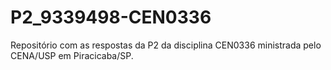 # P2_9339498-CEN0336
Repositório com as respostas da P2 da disciplina CEN0336 ministrada pelo CENA/USP em Piracicaba/SP.
